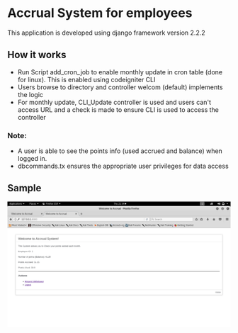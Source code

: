 # Accrual System for employees
This application is developed using django framework version 2.2.2

## How it works

* Run Script add_cron_job to enable monthly update in cron table (done for linux). This is enabled using codeigniter CLI
* Users browse to directory and controller welcom (default) implements the logic
* For monthly update, CLI_Update controller is used and users can't access URL and a check is made to ensure CLI is used to access the controller


### Note:
* A user is able to see the points info (used accrued and balance) when logged in.
* dbcommands.tx ensures the appropriate user privileges for data access

## Sample
![alt text](djangoview.png)